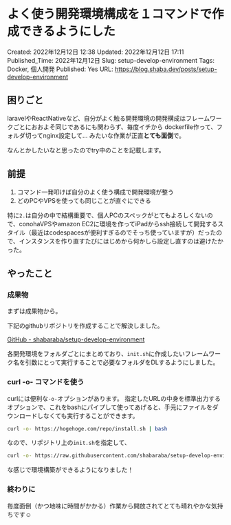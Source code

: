 # よく使う開発環境構成を１コマンドで作成できるようにした

Created: 2022年12月12日 12:38
Updated: 2022年12月12日 17:11
Published_Time: 2022年12月12日
Slug: setup-develop-environment
Tags: Docker, 個人開発
Published: Yes
URL: https://blog.shaba.dev/posts/setup-develop-environment

## 困りごと

laravelやReactNativeなど、自分がよく触る開発環境の開発構成はフレームワークごとにおおよそ同じであるにも関わらず、毎度イチから
dockerfile作って、フォルダ切ってnginx設定して…
みたいな作業が正直**とても面倒**で。

なんとかしたいなと思ったのでtry中のことを記載します。

## 前提

1. コマンド一発叩けば自分のよく使う構成で開発環境が整う
2. どのPCやVPSを使っても同じことが直ぐにできる

特に`2.`は自分の中で結構重要で、個人PCのスペックがとてもよろしくないので、conohaVPSやamazon EC2に環境を作ってiPadからssh接続して開発するスタイル（最近はcodespacesが便利すぎるのでそっち使っていますが）だったので、インスタンスを作り直すたびにはじめから何かしら設定し直すのは避けたかった。

## やったこと

### 成果物

まずは成果物から。

下記のgithubリポジトリを作成することで解決しました。

[GitHub - shabaraba/setup-develop-environment](https://github.com/shabaraba/setup-develop-environment)

各開発環境をフォルダごとにまとめており、`init.sh`に作成したいフレームワーク名を引数にとって実行することで必要なフォルダをDLするようにしました。

### curl -o- コマンドを使う

curlには便利な`-o-`オプションがあります。
指定したURLの中身を標準出力するオプションで、これをbashにパイプして使ってあげると、手元にファイルをダウンロードしなくても実行することができます。

```bash
curl -o- https://hogehoge.com/repo/install.sh | bash
```

なので、リポジトリ上の`init.sh`を指定して、

```bash
curl -o- https://raw.githubusercontent.com/shabaraba/setup-develop-environment/main/init.sh | bash -s laravel
```

な感じで環境構築ができるようになりました！

### 終わりに

毎度面倒（かつ地味に時間がかかる）作業から開放されてとても晴れやかな気持ちです☺️
